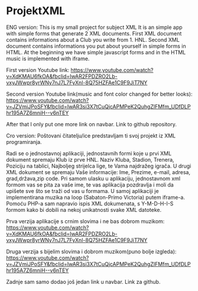 # ProjektXML
ENG version:
This is my small project for subject XML
It is an simple app with simple forms that generate 2 XML documents.
First XML document contains informations about a Club you write from 1. HNL.
Second XML document contains informations you put about yourself in simple forms in HTML.
At the beginning we have simple javascript forms and in the HTML music is implemented with iframe.

First version Youtube link:
https://www.youtube.com/watch?v=XdKMAU6fkOA&fbclid=IwAR2FPDZRO2Lb-vxyJWwpr8yrWNy7nJ7L7FyXnl-8Q75HZFAe1C9F9JiT7NY

Second version Youtube link(music and font color changed for better looks):
https://www.youtube.com/watch?v=JZVmiJPoSFY&fbclid=IwAR3si3X7tCuQjcAPMPeK2QuhgZlFMfm_UDfDLPhr195A7Z6mniH--v6nTEY

After that I only put one more link on navbar. Link to github repository.

Cro version:
Poštovani čitatelju/ice predstavljam ti svoj projekt iz XML programiranja.

Radi se o jednostavnoj aplikaciji, jednostavnih formi koje u prvi XML dokument spremaju Klub iz prve HNL.
Naziv Kluba, Stadion, Trenera, Poziciju na tablici, Najboljeg strijelca lige, te Vama najdražeg igrača.
U drugi XML dokument se spremaju Vaše informacije: Ime, Prezime, e-mail, adresa, grad,država,zip code.
Pri samom ulasku u aplikaciju, jednostavnom xml formom vas se pita za vaše ime, te vas aplikacija pozdravlja i moli da upišete sve što se traži od vas u formama.
U samoj aplikaciji je implementirana muzika na loop (Sabaton-Primo Victoria) putem iframe-a.
Pomoću PHP-a sam napravio ispis XML dokumenata, s Y-M-D-H-I-S formom kako bi dobili na nekoj unikatnosti svake XML datoteke.

Prva verzija aplikacije s crnim slovima i ne bas dobrom muzikom:
https://www.youtube.com/watch?v=XdKMAU6fkOA&fbclid=IwAR2FPDZRO2Lb-vxyJWwpr8yrWNy7nJ7L7FyXnl-8Q75HZFAe1C9F9JiT7NY

Druga verzija s bijelim slovima i dobrom muzikom(puno bolje izgleda):
https://www.youtube.com/watch?v=JZVmiJPoSFY&fbclid=IwAR3si3X7tCuQjcAPMPeK2QuhgZlFMfm_UDfDLPhr195A7Z6mniH--v6nTEY

Zadnje sam samo dodao još jedan link u navbar. Link za github.

